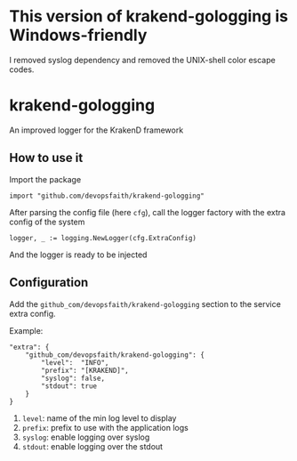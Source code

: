 # This version of krakend-gologging is Windows-friendly

I removed syslog dependency and removed the UNIX-shell color escape codes.

# krakend-gologging

An improved logger for the KrakenD framework

## How to use it

Import the package

	import "github.com/devopsfaith/krakend-gologging"

After parsing the config file (here `cfg`), call the logger factory with the extra config of the system

	logger, _ := logging.NewLogger(cfg.ExtraConfig)

And the logger is ready to be injected

## Configuration

Add the `github_com/devopsfaith/krakend-gologging` section to the service extra config.

Example:

	"extra": {
		"github_com/devopsfaith/krakend-gologging": {
			"level":  "INFO",
			"prefix": "[KRAKEND]",
			"syslog": false,
			"stdout": true
		}
	}

1. `level`: name of the min log level to display
2. `prefix`: prefix to use with the application logs
3. `syslog`: enable logging over syslog
4. `stdout`: enable logging over the stdout
